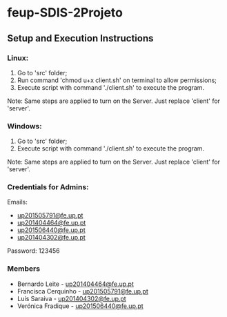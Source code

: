 # feup-SDIS-2Projeto

## Setup and Execution Instructions

### Linux:

1. Go to 'src' folder;
2. Run command 'chmod u+x client.sh' on terminal to allow permissions;
3. Execute script with command './client.sh' to execute the program.

Note: Same steps are applied to turn on the Server. Just replace 'client' for 'server'.

### Windows:

1. Go to 'src' folder;
2. Execute script with command './client.sh' to execute the program.

Note: Same steps are applied to turn on the Server. Just replace 'client' for 'server'.

### Credentials for Admins:

Emails:

- up201505791@fe.up.pt
- up201404464@fe.up.pt
- up201506440@fe.up.pt
- up201404302@fe.up.pt

Password: 123456

### Members

* Bernardo Leite - up201404464@fe.up.pt
* Francisca Cerquinho - up201505791@fe.up.pt
* Luís Saraiva - up201404302@fe.up.pt
* Verónica Fradique - up201506440@fe.up.pt
